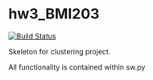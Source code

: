 # hw3_BMI203

[![Build
Status](https://travis-ci.org/ygomez/hw3BMI203.svg?branch=redo)](https://travis-ci.org/yesgomez/hw2-skeleton)

Skeleton for clustering project.

All functionality is contained within sw.py